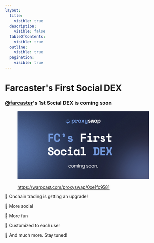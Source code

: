 ```yaml
---
layout:
  title:
    visible: true
  description:
    visible: false
  tableOfContents:
    visible: true
  outline:
    visible: true
  pagination:
    visible: true
---
```


# Farcaster's First Social DEX

### [@farcaster](https://warpcast.com/farcaster)'s 1st Social DEX is coming soon

<figure><img src="../.gitbook/assets/image (1).png" alt=""><figcaption><p><a href="https://warpcast.com/proxyswap/0xe1fc9581">https://warpcast.com/proxyswap/0xe1fc9581</a></p></figcaption></figure>



🔹 Onchain trading is getting an upgrade!

🔹 More social

🔹 More fun

🔹 Customized to each user

🔹 And much more. Stay tuned!
